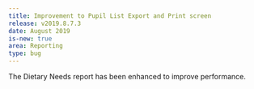 ```yaml
---
title: Improvement to Pupil List Export and Print screen
release: v2019.8.7.3
date: August 2019
is-new: true
area: Reporting
type: bug
---
```


The Dietary Needs report has been enhanced to improve performance.